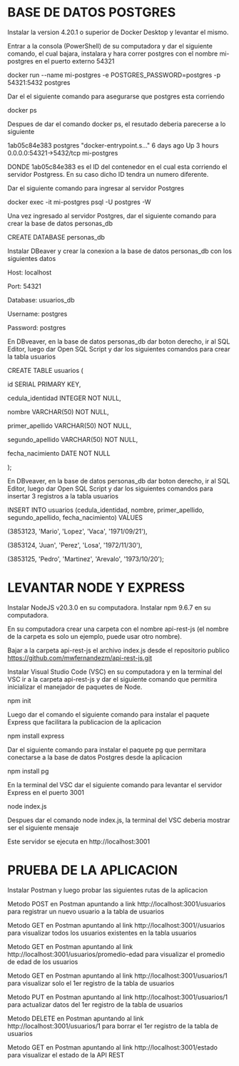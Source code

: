 # BASE DE DATOS POSTGRES

Instalar la version 4.20.1 o superior de Docker Desktop y levantar el mismo.

Entrar a la consola (PowerShell) de su computadora y dar el siguiente comando, el cual bajara, instalara y hara correr postgres con el nombre mi-postgres en el puerto externo 54321

docker run --name mi-postgres -e POSTGRES_PASSWORD=postgres -p 54321:5432 postgres

Dar el el siguiente comando para asegurarse que postgres esta corriendo

docker ps

Despues de dar el comando docker ps, el resutado deberia parecerse a lo siguiente

1ab05c84e383 postgres "docker-entrypoint.s…" 6 days ago Up 3 hours 0.0.0.0:54321->5432/tcp mi-postgres

DONDE 1ab05c84e383 es el ID del contenedor en el cual esta corriendo el servidor Postgress. En su caso dicho ID tendra un numero diferente.

Dar el siguiente comando para ingresar al servidor Postgres

docker exec -it mi-postgres psql -U postgres -W

Una vez ingresado al servidor Postgres, dar el siguiente comando para crear la base de datos personas_db

CREATE DATABASE personas_db

Instalar DBeaver y crear la conexion a la base de datos personas_db con los siguientes datos

Host: localhost

Port: 54321

Database: usuarios_db

Username: postgres

Password: postgres

En DBveaver, en la base de datos personas_db dar boton derecho, ir al SQL Editor, luego dar Open SQL Script y dar los siguientes comandos para crear la tabla usuarios

CREATE TABLE usuarios (

id SERIAL PRIMARY KEY,

cedula_identidad INTEGER NOT NULL,

nombre VARCHAR(50) NOT NULL,

primer_apellido VARCHAR(50) NOT NULL,

segundo_apellido VARCHAR(50) NOT NULL,

fecha_nacimiento DATE NOT NULL

);

En DBveaver, en la base de datos personas_db dar boton derecho, ir al SQL Editor, luego dar Open SQL Script y dar los siguientes comandos para insertar 3 registros a la tabla usuarios

INSERT INTO usuarios (cedula_identidad, nombre, primer_apellido, segundo_apellido, fecha_nacimiento) VALUES

(3853123, 'Mario', 'Lopez', 'Vaca', '1971/09/21'),

(3853124, 'Juan', 'Perez', 'Losa', '1972/11/30'),

(3853125, 'Pedro', 'Martinez', 'Arevalo', '1973/10/20');

# LEVANTAR NODE Y EXPRESS

Instalar NodeJS v20.3.0 en su computadora.
Instalar npm 9.6.7 en su computadora.

En su computadora crear una carpeta con el nombre api-rest-js (el nombre de la carpeta es solo un ejemplo, puede usar otro nombre).

Bajar a la carpeta api-rest-js el archivo index.js desde el repositorio publico https://github.com/mwfernandezm/api-rest-js.git

Instalar Visual Studio Code (VSC) en su computadora y en la terminal del VSC ir a la carpeta api-rest-js y dar el siguiente comando que permitira inicializar el manejador de paquetes de Node.

npm init

Luego dar el comando el siguiente comando para instalar el paquete Express que facilitara la publicacion de la aplicacion

npm install express

Dar el siguiente comando para instalar el paquete pg que permitara conectarse a la base de datos Postgres desde la aplicacion

npm install pg

En la terminal del VSC dar el siguiente comando para levantar el servidor Express en el puerto 3001

node index.js

Despues dar el comando node index.js, la terminal del VSC deberia mostrar ser el siguiente mensaje

Este servidor se ejecuta en http://localhost:3001

# PRUEBA DE LA APLICACION

Instalar Postman y luego probar las siguientes rutas de la aplicacion

Metodo POST en Postman apuntando a link http://localhost:3001/usuarios para registrar un nuevo usuario a la tabla de usuarios

Metodo GET en Postman apuntando al link http://localhost:3001//usuarios para visualizar todos los usuarios existentes en la tabla usuarios

Metodo GET en Postman apuntando al link http://localhost:3001/usuarios/promedio-edad para visualizar el promedio de edad de los usuarios

Metodo GET en Postman apuntando al link http://localhost:3001/usuarios/1 para visualizar solo el 1er registro de la tabla de usuarios

Metodo PUT en Postman apuntando al link http://localhost:3001/usuarios/1 para actualizar datos del 1er registro de la tabla de usuarios

Metodo DELETE en Postman apuntando al link http://localhost:3001/usuarios/1 para borrar el 1er registro de la tabla de usuarios

Metodo GET en Postman apuntando al link http://localhost:3001/estado para visualizar el estado de la API REST
